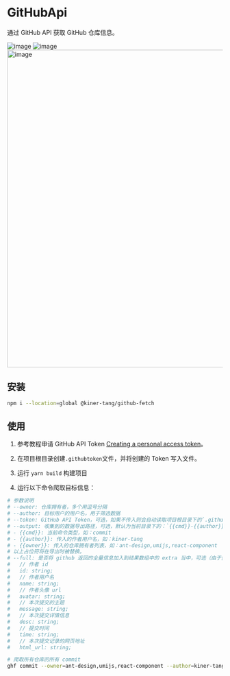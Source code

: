 # GitHubApi

通过 GitHub API 获取 GitHub 仓库信息。

![image](https://user-images.githubusercontent.com/10286961/225801265-6f11b17a-2c75-49af-a5bf-e3ab7f877a1f.png)
![image](https://user-images.githubusercontent.com/10286961/225801285-663a8259-6cb1-4912-a5ab-6d528cdd83b9.png)
<img width="741" alt="image" src="https://user-images.githubusercontent.com/10286961/225801333-d0ffd213-cf6e-41a0-b754-46ed6bd0dcd9.png">

## 安装

```bash
npm i --location=global @kiner-tang/github-fetch
```

## 使用

1. 参考教程申请 GitHub API Token [Creating a personal access token](https://docs.github.com/en/authentication/keeping-your-account-and-data-secure/creating-a-personal-access-token)。

2. 在项目根目录创建`.githubtoken`文件，并将创建的 Token 写入文件。

3. 运行 `yarn build` 构建项目

4. 运行以下命令爬取目标信息：

```bash
# 参数说明
# --owner: 仓库拥有者，多个用逗号分隔
# --author: 目标用户的用户名，用于筛选数据
# --token: GitHub API Token，可选，如果不传入则会自动读取项目根目录下的`.githubtoken`文件
# --output: 收集到的数据导出路径，可选，默认为当前目录下的：`{{cmd}}-{{author}}.json`文件，路径名中可包含以下占位符：
# - {{cmd}}: 当前命令类型，如：commit
# - {{author}}: 传入的作者用户名，如：kiner-tang
# - {{owner}}: 传入的仓库拥有者列表，如：ant-design,umijs,react-component
# 以上占位符将在导出时被替换。
# --full: 是否将 github 返回的全量信息加入到结果数组中的 extra 当中，可选（由于全量信息比较多，如果以下字段能够满足要求，建议不保存全量信息）
#   // 作者 id
#   id: string;
#   // 作者用户名
#   name: string;
#   // 作者头像 url
#   avatar: string;
#   // 本次提交的主题
#   message: string;
#   // 本次提交详情信息
#   desc: string;
#   // 提交时间
#   time: string;
#   // 本次提交记录的网页地址
#   html_url: string;

# 爬取所有仓库的所有 commit
ghf commit --owner=ant-design,umijs,react-component --author=kiner-tang --output=data/{{cmd}}-{{owner}}-{{author}}.json --token=**GithubToken**

```


